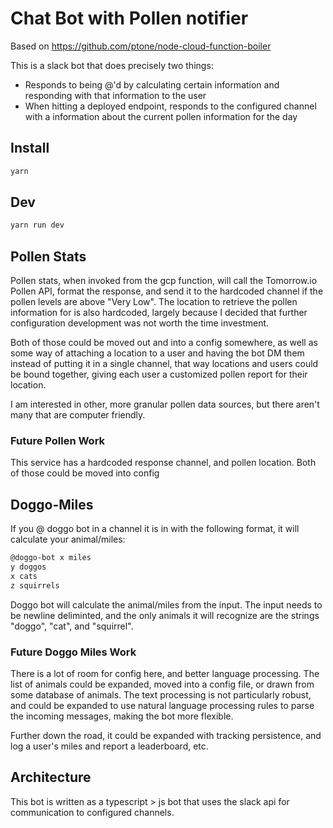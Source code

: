 # Chat Bot with Pollen notifier

Based on <https://github.com/ptone/node-cloud-function-boiler>

This is a slack bot that does precisely two things:

* Responds to being @'d by calculating certain information and responding with that information to the user
* When hitting a deployed endpoint, responds to the configured channel with a information about the current pollen information for the day

## Install

```bash
yarn
```

## Dev

```bash
yarn run dev
```

## Pollen Stats

Pollen stats, when invoked from the gcp function, will call the Tomorrow.io Pollen API, format the response, and send it to the hardcoded channel if the pollen levels are above "Very Low".  The location to retrieve the pollen information for is also hardcoded, largely because I decided that further configuration development was not worth the time investment.

Both of those could be moved out and into a config somewhere, as well as some way of attaching a location to a user and having the bot DM them instead of putting it in a single channel, that way locations and users could be bound together, giving each user a customized pollen report for their location.

I am interested in other, more granular pollen data sources, but there aren't many that are computer friendly.

### Future Pollen Work

This service has a hardcoded response channel, and pollen location.  Both of those could be moved into config

## Doggo-Miles

If you @ doggo bot in a channel it is in with the following format, it will calculate your animal/miles:

```md
@doggo-bot x miles
y doggos
x cats
z squirrels
```

Doggo bot will calculate the animal/miles from the input.  The input needs to be newline deliminted, and the only animals it will recognize are the strings "doggo", "cat", and "squirrel".

### Future Doggo Miles Work

There is a lot of room for config here, and better language processing. The list of animals could be expanded, moved into a config file, or drawn from some database of animals.  The text processing is not particularly robust, and could be expanded to use natural language processing rules to parse the incoming messages, making the bot more flexible.

Further down the road, it could be expanded with tracking persistence, and log a user's miles and report a leaderboard, etc.

## Architecture

This bot is written as a typescript > js bot that uses the slack api for communication to configured channels.
